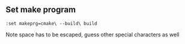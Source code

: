 ## Set make program

```
:set makeprg=cmake\ --build\ build 
```

Note space has to be escaped, guess other special characters as well